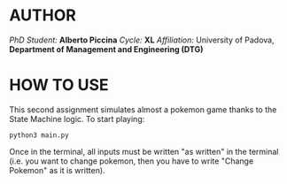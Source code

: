 # AUTHOR
*PhD Student:* **Alberto Piccina**
*Cycle:* **XL**
*Affiliation:* University of Padova, **Department of Management and Engineering (DTG)**

# HOW TO USE
This second assignment simulates almost a pokemon game thanks to the State Machine logic.
To start playing:

```python3 main.py```

Once in the terminal, all inputs must be written "as written" in the terminal (i.e. you want to change pokemon, then you have to write "Change Pokemon" as it is written).